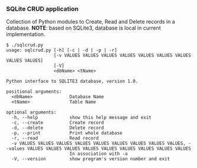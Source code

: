 ### SQLite CRUD application

Collection of Python modules to Create, Read and Delete records in a database.
**NOTE**: based on SQLite3, database is local in current implementation.

```
$ ./sqlcrud.py
usage: sqlcrud.py [-h] [-c | -d | -p | -r]
                  [-v VALUES VALUES VALUES VALUES VALUES VALUES VALUES VALUES VALUES]
                  [-V]
                  <dbName> <tName>

Python interface to SQLITE3 database, version 1.0.

positional arguments:
  <dbName>              Database Name
  <tName>               Table Name

optional arguments:
  -h, --help            show this help message and exit
  -c, --create          Create record
  -d, --delete          Delete record
  -p, --print           Print whole database
  -r, --read            Read record
  -v VALUES VALUES VALUES VALUES VALUES VALUES VALUES VALUES VALUES, --values VALUES VALUES VALUES VALUES VALUES VALUES VALUES VALUES VALUES
                        In association with -a
  -V, --version         show program's version number and exit
```
